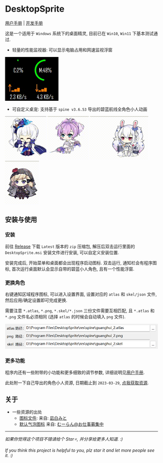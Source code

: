 # DesktopSprite

[用户手册](README.user.md) | [开发手册](README.dev.md)

这是一个适用于 `Windows` 系统下的桌面精灵, 目前已在 `Win10`, `Win11` 下基本测试通过.

- 轻量的性能监视器: 可以显示电脑占用和网速监视浮窗

![性能浮窗动图](img/perfmonitor.gif)

- 可自定义桌宠: 支持基于 `spine v3.6.53` 导出的碧蓝航线全角色小人动画

![guanghui_2 动图](img/guanghui_2.gif)
![biaoqiang_h 动图](img/biaoqiang_h.gif)
![lafei_h 动图](img/lafei_h.gif)
![z23_h 动图](img/z23_h.gif)

## 安装与使用

### 安装

前往 [Release](https://github.com/ww-rm/DesktopSprite/releases) 下载 `Latest` 版本的 `zip` 压缩包, 解压后双击运行里面的 `DesktopSprite.msi` 安装文件进行安装, 可以自定义安装位置.

安装完成后, 开始菜单和桌面都会出现程序启动图标. 双击运行, 通知栏会有程序图标, 首次运行桌面默认会显示自带的碧蓝小人角色, 且有一个性能浮窗.

### 更换角色

右键通知区域程序图标, 可以进入设置界面, 设置对应的 `atlas` 和 `skel/json` 文件, 然后应用/确定设置即可完成更换.

需要注意 `*.atlas`, `*.png`, `*.skel/*.json` 三份文件需要互相匹配, 且 `*.atlas` 和 `*.png` 文件名必须相同 (选择 `atlas` 的时候会自动填入 `png` 文件).

![atlasconfig](img/atlasconfig.png)

### 更多功能

程序内还有一些附带的小功能和更多细致的调节参数, 详细说明见[用户手册](README.user.md).

此处附一下自己导出的角色小人资源, 日期截止到 `2023-03-29`, [点我获取资源]().

## 关于

- 一些资源的出处
  - [图标文件](https://github.com/ww-rm/DesktopSprite/blob/main/DesktopSprite/res/image/appicon_dark.png): 来自: [凪白みと](https://www.pixiv.net/artworks/56065927)
  - [默认气泡图标](https://github.com/ww-rm/DesktopSprite/blob/main/DesktopSprite/res/image/timealarm.png) 来自: [むーらん@お仕事募集中](https://www.pixiv.net/artworks/67763478)

---

*如果你觉得这个项目不错请给个 Star⭐, 并分享给更多人知道. :)*

*If you think this project is helpful to you, plz star it and let more people see it. :)*
